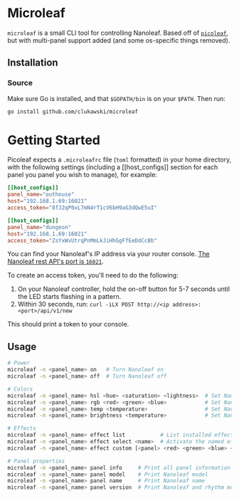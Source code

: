 # Microleaf

`microleaf` is a small CLI tool for controlling Nanoleaf. Based off of [`picoleaf`](https://github.com/tessro/picoleaf), but with multi-panel support added (and some os-specific things removed).

## Installation

### Source

Make sure Go is installed, and that `$GOPATH/bin` is on your `$PATH`. Then run:

```bash
go install github.com/clukawski/microleaf
```

# Getting Started

Picoleaf expects a `.microleafrc` file (`toml` formatted) in your home directory, with the following settings (including a [[host_configs]] section for each panel you panel you wish to manage), for example:

```toml
[[host_configs]]
panel_name="outhouse"
host="192.168.1.69:16021"
access_token="8fJ2qP0xL7mN4rT1cV6bH9aG3dQwE5uI"

[[host_configs]]
panel_name="dungeon"
host="192.168.1.69:16021"
access_token="ZsYxWvUtrqPnMmLkJiHhGgFfEeDdCcBb"
```

You can find your Nanoleaf's IP address via your router console. [The Nanoleaf rest API's port is `16021`](https://www.postman.com/postman/postman-team-collections/documentation/5xpm63x/nanoleaf?entity=request-95e89b6d-7272-49cf-907c-bbbebe2c136a).

To create an access token, you'll need to do the following:

1. On your Nanoleaf controller, hold the on-off button for 5-7 seconds until the
   LED starts flashing in a pattern.
2. Within 30 seconds, run: `curl -iLX POST http://<ip address>:<port>/api/v1/new`

This should print a token to your console.

## Usage

```bash
# Power
microleaf -n <panel_name> on   # Turn Nanoleaf on
microleaf -n <panel_name> off  # Turn Nanoleaf off

# Colors
microleaf -n <panel_name> hsl <hue> <saturation> <lightness>  # Set Nanoleaf to the provided HSL
microleaf -n <panel_name> rgb <red> <green> <blue>            # Set Nanoleaf to the provided RGB
microleaf -n <panel_name> temp <temperature>                  # Set Nanoleaf to the provided color temperature
microleaf -n <panel_name> brightness <temperature>            # Set Nanoleaf to the provided brightness

# Effects
microleaf -n <panel_name> effect list           # List installed effects
microleaf -n <panel_name> effect select <name>  # Activate the named effect
microleaf -n <panel_name> effect custom [<panel> <red> <green> <blue> <transition time>] ...

# Panel properties
microleaf -n <panel_name> panel info     # Print all panel information
microleaf -n <panel_name> panel model    # Print Nanoleaf model
microleaf -n <panel_name> panel name     # Print Nanoleaf name
microleaf -n <panel_name> panel version  # Print Nanoleaf and rhythm module versions
```
